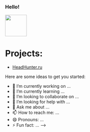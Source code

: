 ### Hello! 

<img src="https://user-images.githubusercontent.com/110921807/187745592-14e51cd5-4bd3-45e4-9c28-75872390ba46.gif" width="70">

# Projects:

* [HeadHunter.ru ](https://github.com/DariaSmit/AUTO-1RU.HeadHunter)

Here are some ideas to get you started:

- 🔭 I’m currently working on ...
- 🌱 I’m currently learning ...
- 👯 I’m looking to collaborate on ...
- 🤔 I’m looking for help with ...
- 💬 Ask me about ...
- 📫 How to reach me: ...
- 😄 Pronouns: ...
- ⚡ Fun fact: ...
-->

